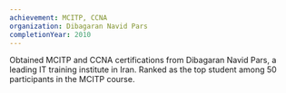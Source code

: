 ```yaml
---
achievement: MCITP, CCNA
organization: Dibagaran Navid Pars
completionYear: 2010
---
```



Obtained MCITP and CCNA certifications from Dibagaran Navid Pars, a leading IT training institute in Iran.
Ranked as the top student among 50 participants in the MCITP course.

